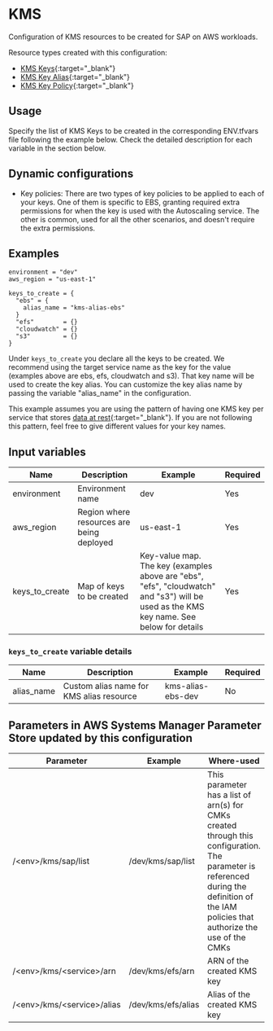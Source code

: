 # KMS

Configuration of KMS resources to be created for SAP on AWS workloads. 

Resource types created with this configuration:

* [KMS Keys](https://registry.terraform.io/providers/hashicorp/aws/latest/docs/resources/kms_key){:target="_blank"}
* [KMS Key Alias](https://registry.terraform.io/providers/hashicorp/aws/latest/docs/resources/kms_alias){:target="_blank"}
* [KMS Key Policy](https://registry.terraform.io/providers/hashicorp/aws/latest/docs/resources/kms_key_policy){:target="_blank"}

## Usage

Specify the list of KMS Keys to be created in the corresponding ENV.tfvars file following the example below. Check the detailed description for each variable in the section below.

## Dynamic configurations

* Key policies: There are two types of key policies to be applied to each of your keys. One of them is specific to EBS, granting required extra permissions for when the key is used with the Autoscaling service. The other is common, used for all the other scenarios, and doesn't require the extra permissions.

## Examples

```hcl
environment = "dev"
aws_region = "us-east-1"

keys_to_create = {
  "ebs" = {
    alias_name = "kms-alias-ebs"
  }
  "efs"        = {}
  "cloudwatch" = {}
  "s3"         = {}
}
```

Under ```keys_to_create``` you declare all the keys to be created. We recommend using the target service name as the key for the value (examples above are ebs, efs, cloudwatch and s3). That key name will be used to create the key alias. You can customize the key alias name by passing the variable "alias_name" in the configuration.

This example assumes you are using the pattern of having one KMS key per service that stores [data at rest](https://docs.aws.amazon.com/wellarchitected/latest/security-pillar/protecting-data-at-rest.html){:target="_blank"}. If you are not following this pattern, feel free to give different values for your key names.

## Input variables

| Name | Description | Example | Required |
|------|-------------|--------|--------|
|environment|Environment name|dev|Yes
|aws_region|Region where resources are being deployed|us-east-1|Yes
|keys_to_create|Map of keys to be created|Key-value map. The key (examples above are "ebs", "efs", "cloudwatch" and "s3") will be used as the KMS key name. See below for details|Yes

### ```keys_to_create``` variable details
| Name | Description | Example | Required |
|------|-------------|--------|--------|
|alias_name|Custom alias name for KMS alias resource|kms-alias-ebs-dev|No


## Parameters in AWS Systems Manager Parameter Store updated by this configuration

| Parameter | Example | Where-used |
|------|-------------|------------|
|/&lt;env&gt;/kms/sap/list|/dev/kms/sap/list|This parameter has a list of arn(s) for CMKs created through this configuration. The parameter is referenced during the definition of the IAM policies that authorize the use of the CMKs|
|/&lt;env&gt;/kms/&lt;service&gt;/arn|/dev/kms/efs/arn|ARN of the created KMS key
|/&lt;env&gt;/kms/&lt;service&gt;/alias|/dev/kms/efs/alias|Alias of the created KMS key
